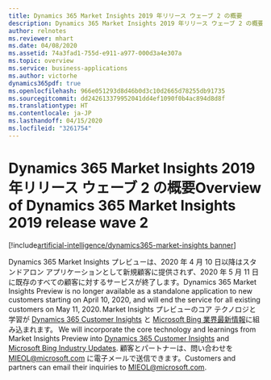 ```yaml
---
title: Dynamics 365 Market Insights 2019 年リリース ウェーブ 2 の概要
description: Dynamics 365 Market Insights 2019 年リリース ウェーブ 2 の概要
author: relnotes
ms.reviewer: mhart
ms.date: 04/08/2020
ms.assetid: 74a3fad1-755d-e911-a977-000d3a4e307a
ms.topic: overview
ms.service: business-applications
ms.author: victorhe
dynamics365pdf: true
ms.openlocfilehash: 966e051293d8d46b0d3c10d2665d78255db91735
ms.sourcegitcommit: dd242613379952041dd4ef1090f0b4ac894d8d8f
ms.translationtype: HT
ms.contentlocale: ja-JP
ms.lasthandoff: 04/15/2020
ms.locfileid: "3261754"
---
```

# <a name="overview-of-dynamics-365-market-insights-2019-release-wave-2"></a><span data-ttu-id="88077-103">Dynamics 365 Market Insights 2019 年リリース ウェーブ 2 の概要</span><span class="sxs-lookup"><span data-stu-id="88077-103">Overview of Dynamics 365 Market Insights 2019 release wave 2</span></span>
[!include[artificial-intelligence/dynamics365-market-insights banner](../includes/artificial-intelligence/dynamics365-market-insights.md)]

<!--overview start-->
<span data-ttu-id="88077-104">Dynamics 365 Market Insights プレビューは、2020 年 4 月 10 日以降はスタンドアロン アプリケーションとして新規顧客に提供されず、2020 年 5 月 11 日に既存のすべての顧客に対するサービスが終了します。</span><span class="sxs-lookup"><span data-stu-id="88077-104">Dynamics 365 Market Insights Preview is no longer available as a standalone application to new customers starting on April 10, 2020, and will end the service for all existing customers on May 11, 2020.</span></span><span data-ttu-id="88077-105"> Market Insights プレビューのコア テクノロジと学習が [Dynamics 365 Customer Insights](https://dynamics.microsoft.com/ai/customer-insights/) と [Microsoft Bing 業界最新情報](https://newspro.microsoft.com/baw/homepage)に組み込まれます。</span><span class="sxs-lookup"><span data-stu-id="88077-105"> We will incorporate the core technology and learnings from Market Insights Preview into [Dynamics 365 Customer Insights](https://dynamics.microsoft.com/ai/customer-insights/) and [Microsoft Bing Industry Updates](https://newspro.microsoft.com/baw/homepage).</span></span> <span data-ttu-id="88077-106">顧客とパートナーは、問い合わせを [MIEOL@microsoft.com](mailto:MIEOL@microsoft.com) に電子メールで送信できます。</span><span class="sxs-lookup"><span data-stu-id="88077-106">Customers and partners can email their inquiries to [MIEOL@microsoft.com](mailto:MIEOL@microsoft.com).</span></span>
<!--overview end-->
